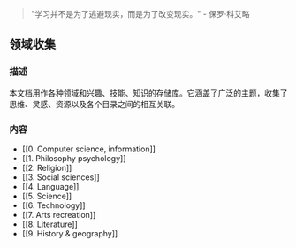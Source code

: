 >"学习并不是为了逃避现实，而是为了改变现实。" - 保罗·科艾略

## 领域收集

### 描述

本文档用作各种领域和兴趣、技能、知识的存储库。它涵盖了广泛的主题，收集了思维、灵感、资源以及各个目录之间的相互关联。

### 内容

- [[0. Computer science, information]]
- [[1. Philosophy psychology]]
- [[2. Religion]]
- [[3. Social sciences]]
- [[4. Language]]
- [[5. Science]]
- [[6. Technology]]
- [[7. Arts recreation]]
- [[8. Literature]]
- [[9. History & geography]]

